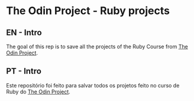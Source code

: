 # The Odin Project - Ruby projects

## EN - Intro

The goal of this rep is to save all the projects of the Ruby Course from [The Odin Project](https://www.theodinproject.com/).

## PT - Intro

Este repositório foi feito para salvar todos os projetos feito no curso de Ruby do [The Odin Project](https://www.theodinproject.com/).
